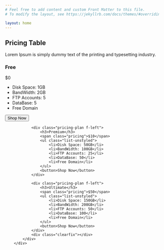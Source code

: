```yaml
---
# Feel free to add content and custom Front Matter to this file.
# To modify the layout, see https://jekyllrb.com/docs/themes/#overriding-theme-defaults

layout: home
---
```

<html>
	<body>
		<div class="pricing-table text-center">
			<div class="container">
				<h2 class="h1">Pricing Table</h2>
				<p>Lorem Ipsum is simply dummy text of the printing and typesetting industry.</p>
				<div class="pricing-plan f-left">
					<h3>Free</h3>
					<span class="pricing">$0</span>
					<ul class="list-unstyled">
						<li>Disk Space: 1GB</li>
						<li>BandWidth: 2GB</li>
						<li>FTP Accounts: 5</li>
						<li>DataBase: 5</li>
						<li>Free Domain</li>
					</ul>
					<button>Shop Now</button>
				</div>
				
				<div class="pricing-plan f-left">
					<h3>Premium</h3>
					<span class="pricing">$10</span>
					<ul class="list-unstyled">
						<li>Disk Space: 50GB</li>
						<li>BandWidth: 100GB</li>
						<li>FTP Accounts: 25</li>
						<li>DataBase: 50</li>
						<li>Free Domain</li>
					</ul>
					<button>Shop Now</button>
				</div>
				
				<div class="pricing-plan f-left">
					<h3>Ultimate</h3>
					<span class="pricing">$50</span>
					<ul class="list-unstyled">
						<li>Disk Space: 150GB</li>
						<li>BandWidth: 200GB</li>
						<li>FTP Accounts: 50</li>
						<li>DataBase: 100</li>
						<li>Free Domain</li>
					</ul>
					<button>Shop Now</button>
				</div>
				<div class="clearfix"></div>
			</div>
		</div>

</body>
</html>

